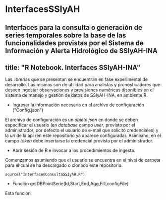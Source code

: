 # InterfacesSSIyAH
Interfaces para la consulta o generación de series temporales sobre la base de las funcionalidades provistas por el Sistema de Información y Alerta Hidrológico de SSIyAH-INA
---
title: "R Notebook. Interfaces SSIyAH-INA"
---

Las librerías que se presentan se encuentran en fase experimental de desarrollo. Las mismas son de utilidad para analistas y pronosticadores que deseen ingestar observaciones y previsiones numéricas disonibles en el sistema de manejo y gestión de datos de SSIyAH-INA, en ambiente R.

- Ingresar la información necesaria en el archivo de configuración ("Config.json")

El archivo de configuración es un _objeto json_ en donde se deben especificar el usuario (en _database_ campo _user_, provisto por el administrador, por defecto el usuario de e-mail que solicitó credenciales) y la _url_ de la api (en este repositorio ya aparece configurada). Asimismo, en el campo _token_ debe insertarse la credencial provista por el administrador.  

- Abrir sesión de R e invocar a los procedimientos de ingesta.

Comenzamos asumiendo que el usuario se encuentra en el nivel de carpeta para el cual se ha descargado o clonado este repositorio. 

```{r}
source("InterfacesConsultaSSIyAH.R")
```

- Función getDBPointSerie(Id,Start,End,Agg,Fill,configFile)

Esta función
